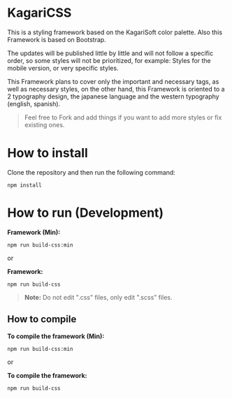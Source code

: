 # KagariCSS

This is a styling framework based on the KagariSoft color palette. Also this Framework is based on Bootstrap.

The updates will be published little by little and will not follow a specific order, so some styles will not be prioritized, for example: Styles for the mobile version, or very specific styles.

This Framework plans to cover only the important and necessary tags, as well as necessary styles, on the other hand, this Framework is oriented to a 2 typography design, the japanese language and the western typography (english, spanish).

> Feel free to Fork and add things if you want to add more styles or fix existing ones.

# How to install

Clone the repository and then run the following command:

```
npm install
```

# How to run (Development)

**Framework (Min):**
```
npm run build-css:min
```

or 

**Framework:**
```
npm run build-css
```

> **Note:** Do not edit ".css" files, only edit ".scss" files.


## How to compile

**To compile the framework (Min):**
```
npm run build-css:min
```
or

**To compile the framework:**
```
npm run build-css
```